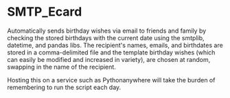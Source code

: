 # SMTP_Ecard

Automatically sends birthday wishes via email to friends and family by checking the stored birthdays with the current date using the smtplib, datetime, and pandas libs. The recipient's names, emails, and birthdates are stored in a comma-delimited file and the template birthday wishes (which can easily be modified and increased in variety), are chosen at random, swapping in the name of the recipient.

Hosting this on a service such as Pythonanywhere will take the burden of remembering to run the script each day.
